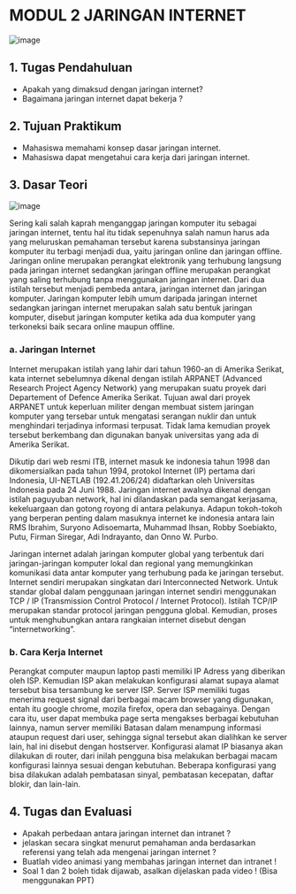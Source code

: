 # MODUL 2 JARINGAN INTERNET
![image](https://user-images.githubusercontent.com/70986579/153549267-803e514c-817a-44ea-81b9-153146552470.png)
## 1.	Tugas Pendahuluan
-	Apakah yang dimaksud dengan jaringan internet?
-	Bagaimana jaringan internet dapat bekerja ?

## 2.	Tujuan Praktikum
-	Mahasiswa memahami konsep dasar jaringan internet.
-	Mahasiswa dapat mengetahui cara kerja dari jaringan internet.

## 3.	Dasar Teori
![image](https://user-images.githubusercontent.com/70986579/153549049-6497080e-d1b0-49d3-875d-26d80eb8e5b8.png)

Sering kali salah kaprah menganggap jaringan komputer itu sebagai jaringan internet, tentu hal itu tidak sepenuhnya salah namun harus ada yang meluruskan pemahaman tersebut karena substansinya jaringan komputer itu terbagi menjadi dua, yaitu jaringan online dan jaringan offline. Jaringan online merupakan perangkat elektronik yang terhubung langsung pada jaringan internet sedangkan jaringan offline merupakan perangkat yang saling terhubung tanpa menggunakan jaringan internet. Dari dua istilah tersebut menjadi pembeda antara, jaringan internet dan jaringan komputer. Jaringan komputer lebih umum daripada jaringan internet sedangkan jaringan internet merupakan salah satu bentuk jaringan komputer, disebut jaringan komputer ketika ada dua komputer yang terkoneksi baik secara online maupun offline.

### a.	Jaringan Internet


Internet merupakan istilah yang lahir dari tahun 1960-an di Amerika Serikat, kata internet sebelumnya dikenal dengan istilah ARPANET (Advanced Research Project Agency Network) yang merupakan suatu proyek dari Departement of Defence Amerika Serikat. Tujuan awal dari proyek ARPANET untuk keperluan militer dengan membuat sistem jaringan komputer yang tersebar untuk mengatasi serangan nuklir dan untuk menghindari terjadinya informasi terpusat. Tidak lama kemudian proyek tersebut berkembang dan digunakan banyak universitas yang ada di Amerika Serikat. 

Dikutip dari web resmi ITB, internet masuk ke indonesia tahun 1998 dan dikomersialkan pada tahun 1994, protokol Internet (IP) pertama dari Indonesia, UI-NETLAB (192.41.206/24) didaftarkan oleh Universitas Indonesia pada 24 Juni 1988. Jaringan internet awalnya dikenal dengan istilah paguyuban network, hal ini dilandaskan pada semangat kerjasama, kekeluargaan dan gotong royong di antara pelakunya. Adapun tokoh-tokoh yang berperan penting dalam masuknya internet ke indonesia antara lain RMS Ibrahim, Suryono Adisoemarta, Muhammad Ihsan, Robby Soebiakto, Putu, Firman Siregar, Adi Indrayanto, dan Onno W. Purbo.

Jaringan internet adalah jaringan komputer global yang terbentuk dari jaringan-jaringan komputer lokal dan regional yang memungkinkan komunikasi data antar komputer yang terhubung pada ke jaringan tersebut. Internet sendiri merupakan singkatan dari Interconnected Network. Untuk standar global dalam penggunaan jaringan internet sendiri menggunakan TCP / IP (Transmission Control Protocol / Internet Protocol).
Istilah TCP/IP merupakan standar protocol jaringan pengguna global. Kemudian, proses untuk menghubungkan antara rangkaian internet disebut dengan “internetworking”.

### b.	Cara Kerja Internet

Perangkat computer maupun laptop pasti memiliki IP Adress yang diberikan oleh ISP. Kemudian ISP akan melakukan konfigurasi alamat supaya alamat tersebut bisa tersambung ke server ISP. Server ISP memiliki tugas menerima request signal dari berbagai macam browser yang digunakan, entah itu google chrome, mozila firefox, opera dan sebagainya. Dengan cara itu, user dapat membuka page serta mengakses berbagai kebutuhan lainnya, namun server memiliki Batasan dalam menampung informasi ataupun request dari user, sehingga signal tersebut akan dialihkan ke server lain, hal ini disebut dengan hostserver.
Konfigurasi alamat IP biasanya akan dilakukan di router, dari inilah pengguna bisa melakukan berbagai macam konfigurasi lainnya sesuai dengan kebutuhan.  Beberapa konfigurasi yang bisa dilakukan adalah pembatasan sinyal, pembatasan kecepatan, daftar blokir, dan lain-lain.

## 4. Tugas dan Evaluasi
- Apakah perbedaan antara jaringan internet dan intranet ?
- jelaskan secara singkat menurut pemahaman anda berdasarkan referensi yang telah ada mengenai jaringan internet ?
- Buatlah video animasi yang membahas jaringan internet dan intranet !
- Soal 1 dan 2 boleh tidak dijawab, asalkan dijelaskan pada video ! (Bisa menggunakan PPT)
